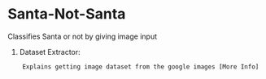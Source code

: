 # Santa-Not-Santa

Classifies Santa or not by giving image input

  1) Dataset Extractor:
  ```
      Explains getting image dataset from the google images [More Info]
  ```
[More Info]: (https://www.pyimagesearch.com/2017/12/04/how-to-create-a-deep-learning-dataset-using-google-images/)

